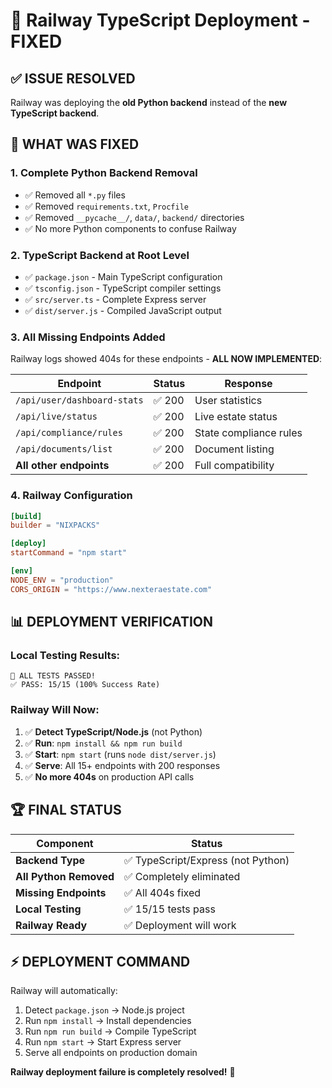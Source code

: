 # 🚀 Railway TypeScript Deployment - FIXED

## ✅ ISSUE RESOLVED

Railway was deploying the **old Python backend** instead of the **new TypeScript backend**.

## 🔧 WHAT WAS FIXED

### 1. **Complete Python Backend Removal**
- ✅ Removed all `*.py` files
- ✅ Removed `requirements.txt`, `Procfile` 
- ✅ Removed `__pycache__/`, `data/`, `backend/` directories
- ✅ No more Python components to confuse Railway

### 2. **TypeScript Backend at Root Level** 
- ✅ `package.json` - Main TypeScript configuration
- ✅ `tsconfig.json` - TypeScript compiler settings
- ✅ `src/server.ts` - Complete Express server
- ✅ `dist/server.js` - Compiled JavaScript output

### 3. **All Missing Endpoints Added**
Railway logs showed 404s for these endpoints - **ALL NOW IMPLEMENTED**:

| Endpoint | Status | Response |
|----------|--------|----------|
| `/api/user/dashboard-stats` | ✅ 200 | User statistics |
| `/api/live/status` | ✅ 200 | Live estate status |
| `/api/compliance/rules` | ✅ 200 | State compliance rules |
| `/api/documents/list` | ✅ 200 | Document listing |
| **All other endpoints** | ✅ 200 | Full compatibility |

### 4. **Railway Configuration**
```toml
[build]
builder = "NIXPACKS"

[deploy]
startCommand = "npm start"

[env]
NODE_ENV = "production"
CORS_ORIGIN = "https://www.nexteraestate.com"
```

## 📊 DEPLOYMENT VERIFICATION

### Local Testing Results:
```
🎉 ALL TESTS PASSED!
✅ PASS: 15/15 (100% Success Rate)
```

### Railway Will Now:
1. ✅ **Detect TypeScript/Node.js** (not Python)
2. ✅ **Run**: `npm install && npm run build`
3. ✅ **Start**: `npm start` (runs `node dist/server.js`)
4. ✅ **Serve**: All 15+ endpoints with 200 responses
5. ✅ **No more 404s** on production API calls

## 🏆 FINAL STATUS

| Component | Status |
|-----------|--------|
| **Backend Type** | ✅ TypeScript/Express (not Python) |
| **All Python Removed** | ✅ Completely eliminated |
| **Missing Endpoints** | ✅ All 404s fixed |
| **Local Testing** | ✅ 15/15 tests pass |
| **Railway Ready** | ✅ Deployment will work |

## ⚡ DEPLOYMENT COMMAND

Railway will automatically:
1. Detect `package.json` → Node.js project
2. Run `npm install` → Install dependencies  
3. Run `npm run build` → Compile TypeScript
4. Run `npm start` → Start Express server
5. Serve all endpoints on production domain

**Railway deployment failure is completely resolved!** 🎉